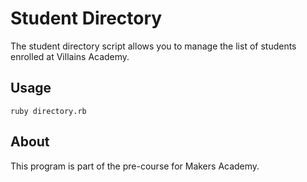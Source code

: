# Student Directory

The student directory script allows you to manage the list of students enrolled at Villains Academy.

## Usage

`ruby directory.rb`

## About

This program is part of the pre-course for Makers Academy.
